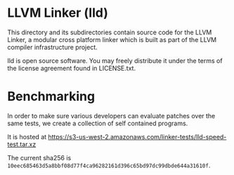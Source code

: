 LLVM Linker (lld)
=================

This directory and its subdirectories contain source code for the LLVM Linker, a
modular cross platform linker which is built as part of the LLVM compiler
infrastructure project.

lld is open source software. You may freely distribute it under the terms of
the license agreement found in LICENSE.txt.

Benchmarking
============

In order to make sure various developers can evaluate patches over the
same tests, we create a collection of self contained programs.

It is hosted at https://s3-us-west-2.amazonaws.com/linker-tests/lld-speed-test.tar.xz

The current sha256 is `10eec685463d5a8bbf08d77f4ca96282161d396c65bd97dc99dbde644a31610f`.
